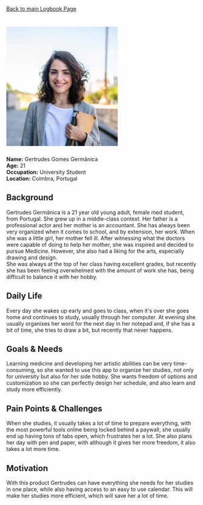 [Back to main Logbook Page](../hci_logbook.md)

# ![Gertrudes Germânica](gertrudes_germanica.jpeg)  
**Name:** Gertrudes Gomes Germânica  
**Age:** 21  
**Occupation:** University Student  
**Location:** Coimbra, Portugal  

## Background  
Gertrudes Germânica is a 21 year old young adult, female med student, from Portugal. She grew up in a middle-class context. Her father is a professional actor and her mother is an accountant. She has always been very organized when it comes to school, and by extension, her work. When she was a little girl, her mother fell ill. After witnessing what the doctors were capable of doing to help her mother, she was inspired and decided to pursue Medicine. However, she also had a liking for the arts, especially drawing and design.  
She was always at the top of her class having excellent grades, but recently she has been feeling overwhelmed with the amount of work she has, being difficult to balance it with her hobby.

## Daily Life  
Every day she wakes up early and goes to class, when it's over she goes home and continues to study, usually through her computer. At evening she usually organises her word for the next day in her notepad and, if she has a bit of time, she tries to draw a bit, but recently that never happens.

## Goals & Needs    
Learning medicine and developing her artistic abilities can be very time-consuming, so she wanted to use this app to organize her studies, not only for university but also for her side hobby. She wants freedom of options and customization so she can perfectly design her schedule, and also learn and study more efficiently.

## Pain Points & Challenges    
When she studies, it usually takes a lot of time to prepare everything, with the most powerful tools online being locked behind a paywall, she usually end up having tons of tabs open, which frustrates her a lot. She also plans her day with pen and paper, with although it gives her more freedom, it also takes a lot more time.

## Motivation  
With this product Gertrudes can have everything she needs for her studies in one place, while also having access to an easy to use calendar. This will make her studies more efficient, which will save her a lot of time.